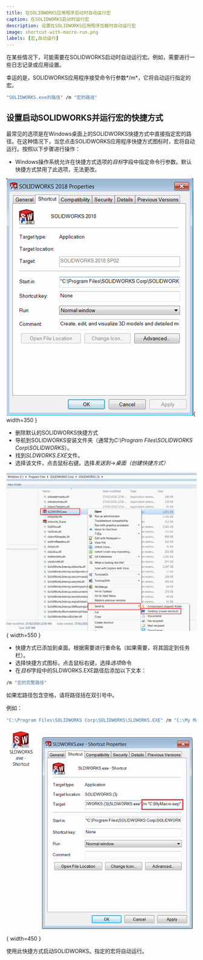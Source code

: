 ```yaml
---
title: 在SOLIDWORKS应用程序启动时自动运行宏
caption: 在SOLIDWORKS启动时运行宏
description: 设置在SOLIDWORKS应用程序加载时自动运行宏
image: shortcut-with-macro-run.png
labels: [宏,自动运行]
---
```

在某些情况下，可能需要在SOLIDWORKS启动时自动运行宏。例如，需要进行一些日志记录或应用设置。

幸运的是，SOLIDWORKS应用程序接受命令行参数*/m*，它将自动运行指定的宏。

~~~ cmd
"SOLIDWORKS.exe的路径" /m "宏的路径"
~~~

## 设置启动SOLIDWORKS并运行宏的快捷方式

最常见的选项是在Windows桌面上的SOLIDWORKS快捷方式中直接指定宏的路径。在这种情况下，当您点击SOLIDWORKS应用程序快捷方式图标时，宏将自动运行。按照以下步骤进行操作：

* Windows操作系统允许在快捷方式选项的*目标*字段中指定命令行参数。默认快捷方式禁用了此选项，无法更改。

![SOLIDWORKS快捷方式的默认选项](default-shortcut-options.png){ width=350 }

* 删除默认的SOLIDWORKS快捷方式
* 导航到SOLIDWORKS安装文件夹（通常为*C:\Program Files\SOLIDWORKS Corp\SOLIDWORKS*）。
* 找到*SLDWORKS.EXE*文件。
* 选择该文件，点击鼠标右键。选择*发送到*->*桌面（创建快捷方式）*

![SOLIDWORKS.exe文件位置](sldworks-exe-location.png){ width=550 }

* 快捷方式已添加到桌面。根据需要进行重命名（如果需要，将其固定到任务栏）。
* 选择快捷方式图标，点击鼠标右键，选择*选项*命令
* 在*目标*字段中的SLDWORKS.EXE路径后添加以下文本：

~~~ cmd
/m "宏的完整路径" 
~~~

如果宏路径包含空格，请将路径括在双引号中。

例如：

~~~ cmd
"C:\Program Files\SOLIDWORKS Corp\SOLIDWORKS\SLDWORKS.EXE" /m "C:\My Macros\Macro1.swb"
~~~

![带有宏路径的快捷方式](shortcut-with-macro-run.png){ width=450 }

使用此快捷方式启动SOLIDWORKS。指定的宏将自动运行。